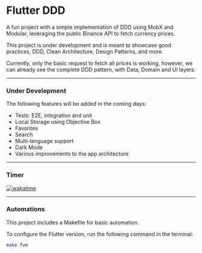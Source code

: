 # Flutter DDD  

A fun project with a simple implementation of DDD using MobX and Modular, leveraging the public Binance API to fetch currency prices.

This project is under development and is meant to showcase good practices, DDD, Clean Architecture, Design Patterns, and more.

Currently, only the basic request to fetch all prices is working, however, we can already see the complete DDD pattern, with Data, Domain and UI layers.

---

### Under Development

The following features will be added in the coming days:

- Tests: E2E, integration and unit
- Local Storage using Objective Box
- Favorites
- Search
- Multi-language support
- Dark Mode
- Various improvements to the app architecture


---

### Timer

[![wakatime](https://wakatime.com/badge/user/81ee337c-1e3d-460c-9004-b1ee1d921524/project/8e57dd84-45a1-4384-80f0-09216746f224.svg)](https://wakatime.com/badge/user/81ee337c-1e3d-460c-9004-b1ee1d921524/project/8e57dd84-45a1-4384-80f0-09216746f224)

---

### Automations  

This project includes a Makefile for basic automation.  

To configure the Flutter version, run the following command in the terminal:  

```sh
make fvm
